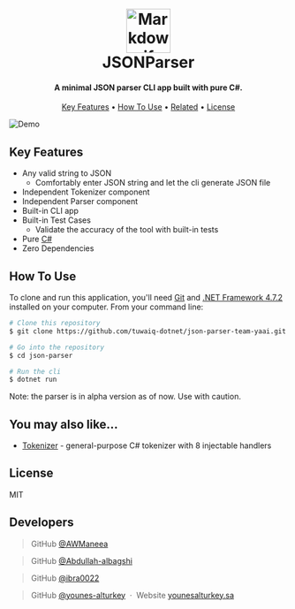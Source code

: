 <h1 align="center">
  <br>
  <img src="https://raw.githubusercontent.com/tuwaiq-dotnet/json-parser-team-yaai/main/logo.png" alt="Markdownify" width="80"></img>
  <br>
  JSONParser
  <br>
</h1>

<h4 align="center">A minimal JSON parser CLI app built with pure C#.</h4>

<p align="center">
  <a href="#key-features">Key Features</a> •
  <a href="#how-to-use">How To Use</a> •
  <a href="#related">Related</a> •
  <a href="#license">License</a>
</p>

![Demo](https://raw.githubusercontent.com/tuwaiq-dotnet/json-parser-team-yaai/main/demo.gif)

## Key Features

- Any valid string to JSON
  - Comfortably enter JSON string and let the cli generate JSON file
- Independent Tokenizer component 
- Independent Parser component
- Built-in CLI app
- Built-in Test Cases
  - Validate the accuracy of the tool with built-in tests
- Pure [C#](https://docs.microsoft.com/en-us/dotnet/csharp/)
- Zero Dependencies

## How To Use

To clone and run this application, you'll need [Git](https://git-scm.com) and [.NET Framework 4.7.2](https://dotnet.microsoft.com/download/dotnet-framework/net472) installed on your computer. From your command line:

```bash
# Clone this repository
$ git clone https://github.com/tuwaiq-dotnet/json-parser-team-yaai.git

# Go into the repository
$ cd json-parser

# Run the cli
$ dotnet run

```

Note: the parser is in alpha version as of now. Use with caution.

## You may also like...

- [Tokenizer](https://github.com/tuwaiq-dotnet/tokenizer-app-team-yaai) - general-purpose C# tokenizer with 8 injectable handlers

## License

MIT

## Developers

> GitHub [@AWManeea](https://github.com/AWManeea) &nbsp;&nbsp;

> GitHub [@Abdullah-albagshi](https://github.com/Abdullah-albagshi) &nbsp;&nbsp;

> GitHub [@ibra0022](https://github.com/ibra0022) &nbsp;&nbsp;

> GitHub [@younes-alturkey](https://github.com/younes-alturkey) &nbsp;&middot;&nbsp;
> Website [younesalturkey.sa](https://younesalturkey.sa) &nbsp;&nbsp;
